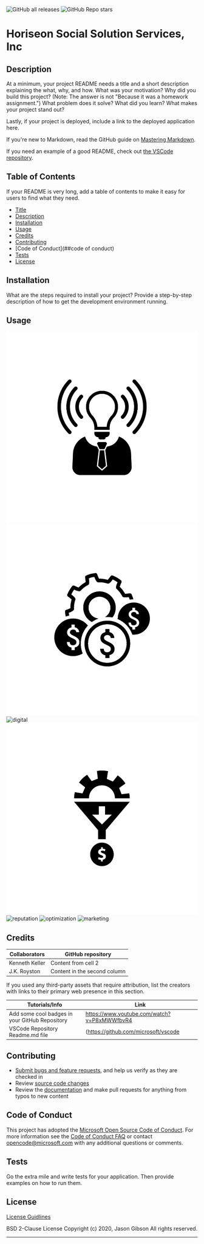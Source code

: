 ![GitHub all releases](https://img.shields.io/github/downloads/jgibsone4/jgibsone4.github.io/total?style=flat-square)
![GitHub Repo stars](https://img.shields.io/github/stars/jgibsone4/jgibsone4.github.io?style=flat-square)



# Horiseon Social Solution Services, Inc


## Description 


At a minimum, your project README needs a title
and a short description explaining
the what, 
why, 
and how. 
What was your motivation? 
Why did you build this project? (Note: The answer is not "Because it was a homework assignment.") 
What problem does it solve? 
What did you learn? What makes your project stand out? 

Lastly, if your project is deployed, include a link to the deployed application here.

If you're new to Markdown, read the GitHub guide on [Mastering Markdown](https://guides.github.com/features/mastering-markdown/).

If you need an example of a good README, check out [the VSCode repository](https://github.com/microsoft/vscode).


## Table of Contents

If your README is very long, add a table of contents to make it easy for users to find what they need.

* [Title](#Horiseon-Social-Solution-Services,-Inc)
* [Description](##Description)
* [Installation](#installation)
* [Usage](#usage)
* [Credits](#credits)
* [Contributing](#contributing)
* [Code of Conduct](##code of conduct)
* [Tests](#tests)
* [License](#license)


## Installation

What are the steps required to install your project? Provide a step-by-step description of how to get the development environment running.


## Usage 

![awareness](assets/images/brand-awareness.png)
![cost](assets/images/cost-management.png)
![digital](assets/images/digital-marketing-meeting.jpg)
![lead](assets/images/lead-generation.png)
![reputation](assets/images/online-reputation-management.jpg)
![optimization](assets/images/search-engine-optimization.jpg)
![marketing](assets/images/social-media-marketing.jpg)


## Credits

Collaborators                                   | GitHub repository
------------                                    | -------------
Kenneth Keller                                  | Content from cell 2
J.K. Royston                                    | Content in the second column

If you used any third-party assets that require attribution, list the creators with links to their primary web presence in this section.

Tutorials/Info                                  | Link
------------                                    | -------------
Add some cool badges in your GitHub Repository  | https://www.youtube.com/watch?v=P8xMWWfbvR4
VSCode Repository Readme.md file                | (https://github.com/microsoft/vscode


## Contributing

* [Submit bugs and feature requests](https://github.com/jgibsone4/jgibsone4.github.io/issues), and help us verify as they are checked in
* Review [source code changes](https://github.com/jgibsone4/jgibsone4.github.io/pulls)
* Review the [documentation](https://github.com/jgibsone4/jgibsone4.github.io) and make pull requests for anything from typos to new content

## Code of Conduct


This project has adopted the [Microsoft Open Source Code of Conduct](https://opensource.microsoft.com/codeofconduct/). For more information see the [Code of Conduct FAQ](https://opensource.microsoft.com/codeofconduct/faq/) or contact [opencode@microsoft.com](mailto:opencode@microsoft.com) with any additional questions or comments.


## Tests

Go the extra mile and write tests for your application. Then provide examples on how to run them.


## License

[License Guidlines](/License.txt)

BSD 2-Clause License
Copyright (c) 2020, Jason Gibson
All rights reserved.

---

